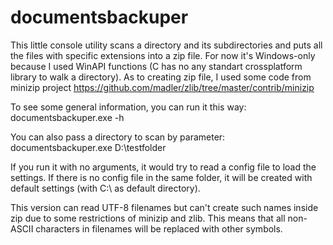 # documentsbackuper

This little console utility scans a directory and its subdirectories and puts all the files with specific extensions into a zip file. 
For now it's Windows-only because I used WinAPI functions (C has no any standart crossplatform library to walk a directory). As to creating zip file, I used some code from minizip project https://github.com/madler/zlib/tree/master/contrib/minizip


To see some general information, you can run it this way:
documentsbackuper.exe -h

You can also pass a directory to scan by parameter:
documentsbackuper.exe D:\testfolder

If you run it with no arguments, it would try to read a config file to load the settings. If there is no config file in the same folder, it will be created with default settings (with C:\ as default directory).

This version can read UTF-8 filenames but can't create such names inside zip due to some restrictions of minizip and zlib. This means that all non-ASCII characters in filenames will be replaced with other symbols.

